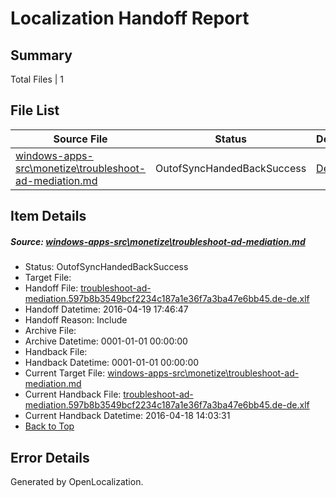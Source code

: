 # <a name='report-top'></a> Localization Handoff Report

## Summary
 Total Files | 1

## File List
 Source File | Status | Details 
 ----------- | ------ | ------- 
 [windows-apps-src\monetize\troubleshoot-ad-mediation.md](https://github.com/Microsoft/windows-apps/blob/9dc480a47368c8b87e788281395e80ebaf33784c/windows-apps-src/monetize/troubleshoot-ad-mediation.md) | OutofSyncHandedBackSuccess | [Details](#78029778e4ac7fdc5adf622084ba56f5424a7a923237)

## Item Details
##### <a name='78029778e4ac7fdc5adf622084ba56f5424a7a923237'></a> Source: [windows-apps-src\monetize\troubleshoot-ad-mediation.md](https://github.com/Microsoft/windows-apps/blob/9dc480a47368c8b87e788281395e80ebaf33784c/windows-apps-src/monetize/troubleshoot-ad-mediation.md)
* Status: OutofSyncHandedBackSuccess
* Target File: 
* Handoff File: [troubleshoot-ad-mediation.597b8b3549bcf2234c187a1e36f7a3ba47e6bb45.de-de.xlf](https://github.com/Microsoft/WDG.handoff/blob/1c759d563c689a39b4d2df6d57c118590edb0acd/ol-handoff/Microsoft/windows-apps.de-de/master/troubleshoot-ad-mediation.597b8b3549bcf2234c187a1e36f7a3ba47e6bb45.de-de.xlf)
* Handoff Datetime: 2016-04-19 17:46:47
* Handoff Reason: Include
* Archive File: 
* Archive Datetime: 0001-01-01 00:00:00
* Handback File: 
* Handback Datetime: 0001-01-01 00:00:00
* Current Target File: [windows-apps-src\monetize\troubleshoot-ad-mediation.md](https://github.com/Microsoft/windows-apps.de-de/blob/9cd74b5db042a750f17f0215af04616666b94b70/windows-apps-src/monetize/troubleshoot-ad-mediation.md)
* Current Handback File: [troubleshoot-ad-mediation.597b8b3549bcf2234c187a1e36f7a3ba47e6bb45.de-de.xlf](https://github.com/Microsoft/WDG.handback/blob/f66758c0e4a625f9be529dd679ab0bb9b61495fc/ol-handback/Microsoft/windows-apps.de-de/master/troubleshoot-ad-mediation.597b8b3549bcf2234c187a1e36f7a3ba47e6bb45.de-de.xlf)
* Current Handback Datetime: 2016-04-18 14:03:31
* [Back to Top](#report-top)


## Error Details

Generated by OpenLocalization.
